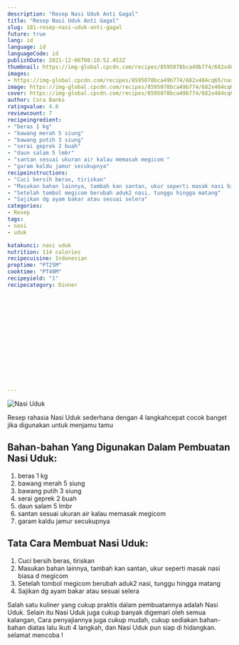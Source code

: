 ```yaml
---
description: "Resep Nasi Uduk Anti Gagal"
title: "Resep Nasi Uduk Anti Gagal"
slug: 181-resep-nasi-uduk-anti-gagal
future: true
lang: id
language: id
languageCode: id
publishDate: 2021-12-06T08:10:52.453Z 
thumbnail: https://img-global.cpcdn.com/recipes/8595078bca49b774/682x484cq65/nasi-uduk-foto-resep-utama.webp
images:
- https://img-global.cpcdn.com/recipes/8595078bca49b774/682x484cq65/nasi-uduk-foto-resep-utama.webp
image: https://img-global.cpcdn.com/recipes/8595078bca49b774/682x484cq65/nasi-uduk-foto-resep-utama.webp
cover: https://img-global.cpcdn.com/recipes/8595078bca49b774/682x484cq65/nasi-uduk-foto-resep-utama.webp
author: Cora Banks
ratingvalue: 4.8
reviewcount: 7
recipeingredient:
- "beras 1 kg"
- "bawang merah 5 siung"
- "bawang putih 3 siung"
- "serai geprek 2 buah"
- "daun salam 5 lmbr"
- "santan sesuai ukuran air kalau memasak megicom "
- "garam kaldu jamur secukupnya"
recipeinstructions:
- "Cuci bersih beras, tiriskan"
- "Masukan bahan lainnya, tambah kan santan, ukur seperti masak nasi biasa d megicom"
- "Setelah tombol megicom berubah aduk2 nasi, tunggu hingga matang"
- "Sajikan dg ayam bakar atau sesuai selera"
categories:
- Resep
tags:
- nasi
- uduk

katakunci: nasi uduk 
nutrition: 114 calories
recipecuisine: Indonesian
preptime: "PT25M"
cooktime: "PT40M"
recipeyield: "1"
recipecategory: Dinner


     
    
    
    
    
    
    
    
    
    
    
      
    
---
```



![Nasi Uduk](https://img-global.cpcdn.com/recipes/8595078bca49b774/682x484cq65/nasi-uduk-foto-resep-utama.webp)

Resep rahasia Nasi Uduk  sederhana dengan 4 langkahcepat cocok banget jika digunakan untuk menjamu tamu

<!--inarticleads1-->

## Bahan-bahan Yang Digunakan Dalam Pembuatan Nasi Uduk:

1. beras 1 kg
1. bawang merah 5 siung
1. bawang putih 3 siung
1. serai geprek 2 buah
1. daun salam 5 lmbr
1. santan sesuai ukuran air kalau memasak megicom 
1. garam kaldu jamur secukupnya



<!--inarticleads2-->

## Tata Cara Membuat Nasi Uduk:

1. Cuci bersih beras, tiriskan
1. Masukan bahan lainnya, tambah kan santan, ukur seperti masak nasi biasa d megicom
1. Setelah tombol megicom berubah aduk2 nasi, tunggu hingga matang
1. Sajikan dg ayam bakar atau sesuai selera




Salah satu kuliner yang cukup praktis dalam pembuatannya adalah  Nasi Uduk. Selain itu  Nasi Uduk  juga cukup banyak digemari oleh semua kalangan, Cara penyajiannya juga cukup mudah, cukup sediakan bahan-bahan diatas lalu ikuti 4 langkah, dan  Nasi Uduk  pun siap di hidangkan. selamat mencoba !
